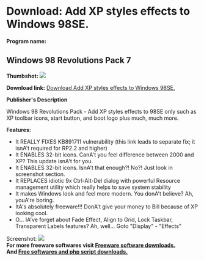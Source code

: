 # Download: Add XP styles effects to Windows 98SE.

**Program name:**

## Windows 98 Revolutions Pack 7

  
**Thumbshot:** ![](http://www.freewarefiles.com/screenshot/win98revpack_md.jpg)   
  
**Download link:** [Download Add XP styles effects to Windows 98SE.](http://freesoftwares.boysofts.com/Windows-Revolutions-Pack_program_32012.html)  
  


**Publisher's Description**  
  


Windows 98 Revolutions Pack - Add XP styles effects to 98SE only such as XP toolbar icons, start button, and boot logo plus much, much more. 

**Features:**

  * It REALLY FIXES KB891711 vulnerability (this link leads to separate fix; it isnA't required for RP2.2 and higher) 
  * It ENABLES 32-bit icons. CanA't you feel difference between 2000 and XP? This update isnA't for you. 
  * It ENABLES 32-bit icons. IsnA't that enough?! No?! Just look in screenshot section. 
  * It REPLACES idiotic 9x Ctrl-Alt-Del dialog with powerful Resource management utility which really helps to save system stability 
  * It makes Windows look and feel more modern. You donA't believe? Ah, youA're boring. 
  * ItA's absolutely freeware!!! DonA't give your money to Bill because of XP looking cool. 
  * O... IA've forget about Fade Effect, Align to Grid, Lock Taskbar, Transparent Labels features? Ah, well... Goto "Display" - "Effects" 

  
  
Screenshot: ![](http://www.freewarefiles.com/screenshot/win98revpack.jpg)   
**For more freeware softwares visit [Freeware software downloads.](http://freesoftwares.boysofts.com/)**   
**And [Free softwares and php script downloads.](http://www.boysofts.com/)**
